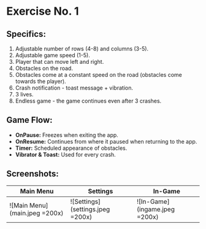 # Exercise No. 1

## Specifics:
1. Adjustable number of rows (4-8) and columns (3-5).
2. Adjustable game speed (1-5).
3. Player that can move left and right.
4. Obstacles on the road.
5. Obstacles come at a constant speed on the road (obstacles come towards the player).
6. Crash notification - toast message + vibration.
7. 3 lives.
8. Endless game - the game continues even after 3 crashes.

## Game Flow:
- **OnPause:** Freezes when exiting the app.
- **OnResume:** Continues from where it paused when returning to the app.
- **Timer:** Scheduled appearance of obstacles.
- **Vibrator & Toast:** Used for every crash.

## Screenshots:

| Main Menu | Settings | In-Game |
| --- | --- | --- |
| ![Main Menu](main.jpeg =200x) | ![Settings](settings.jpeg =200x) | ![In-Game](ingame.jpeg =200x) |